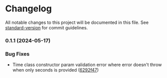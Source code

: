 # Changelog

All notable changes to this project will be documented in this file. See [standard-version](https://github.com/conventional-changelog/standard-version) for commit guidelines.

### 0.1.1 (2024-05-17)


### Bug Fixes

* Time class constructor param validation error where error doesn't throw when only seconds is provided ([6292f47](https://github.com/linguithe/datetify/commit/6292f47a503393d0b0b74fc90bb8c7fe8587a982))
